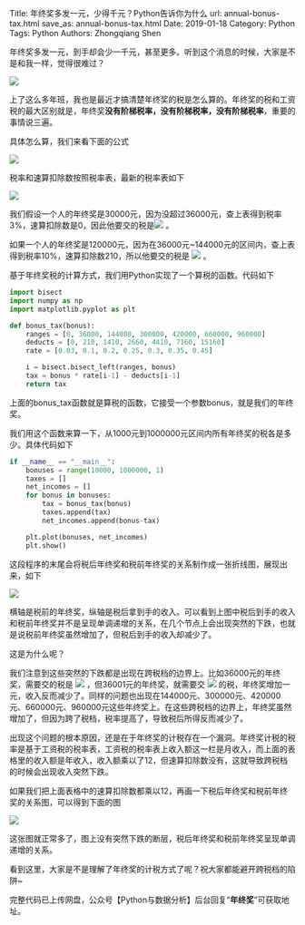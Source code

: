 Title: 年终奖多发一元，少得千元？Python告诉你为什么
url: annual-bonus-tax.html
save_as: annual-bonus-tax.html
Date: 2019-01-18
Category: Python
Tags: Python
Authors: Zhongqiang Shen

年终奖多发一元，到手却会少一千元，甚至更多。听到这个消息的时候，大家是不是和我一样，觉得很难过？

![]({static}/images/v2-93705d574116cb79418b2d01462f8b88_b.jpg)

上了这么多年班，我也是最近才搞清楚年终奖的税是怎么算的。年终奖的税和工资税的最大区别就是，年终奖**没有阶梯税率，没有阶梯税率，没有阶梯税率**，重要的事情说三遍。

具体怎么算，我们来看下面的公式

![](https://www.zhihu.com/equation?tex=%E5%B9%B4%E7%BB%88%E5%A5%96%E7%A8%8E+%3D+%E5%B9%B4%E7%BB%88%E5%A5%96+%5Ctimes+%E7%A8%8E%E7%8E%87+-+%E9%80%9F%E7%AE%97%E6%89%A3%E9%99%A4%E6%95%B0) 

税率和速算扣除数按照税率表，最新的税率表如下

![]({static}/images/v2-7aec470a0d883849088aff69bcb8f971_r.jpg)

我们假设一个人的年终奖是30000元，因为没超过36000元，查上表得到税率3%，速算扣除数是0，因此他要交的税是![](https://www.zhihu.com/equation?tex=30000+%5Ctimes+3%5C%25+-+0+%3D+900%E5%85%83) 。

如果一个人的年终奖是120000元，因为在36000元~144000元的区间内，查上表得到税率10%，速算扣除数210，所以他要交的税是 ![](https://www.zhihu.com/equation?tex=120000+%5Ctimes+10%5C%25+-+210+%3D+11790%E5%85%83) 。

基于年终奖税的计算方式，我们用Python实现了一个算税的函数。代码如下

```python
import bisect
import numpy as np
import matplotlib.pyplot as plt 

def bonus_tax(bonus):
    ranges = [0, 36000, 144000, 300000, 420000, 660000, 960000]
    deducts = [0, 210, 1410, 2660, 4410, 7160, 15160]
    rate = [0.03, 0.1, 0.2, 0.25, 0.3, 0.35, 0.45]

    i = bisect.bisect_left(ranges, bonus)
    tax = bonus * rate[i-1] - deducts[i-1]
    return tax 

```

上面的bonus\_tax函数就是算税的函数，它接受一个参数bonus，就是我们的年终奖。

我们用这个函数来算一下，从1000元到1000000元区间内所有年终奖的税各是多少。具体代码如下

```python
if __name__ == "__main__":
    bonuses = range(10000, 1000000, 1)
    taxes = []
    net_incomes = []
    for bonus in bonuses:
        tax = bonus_tax(bonus)
        taxes.append(tax)
        net_incomes.append(bonus-tax)

    plt.plot(bonuses, net_incomes)
    plt.show()

```

这段程序的末尾会将税后年终奖和税前年终奖的关系制作成一张折线图，展现出来，如下

![]({static}/images/v2-6a5dc17cda5d9a8c572b30b2beacd7d8_r.jpg)

横轴是税前的年终奖，纵轴是税后拿到手的收入。可以看到上图中税后到手的收入和税前年终奖并不是呈现单调递增的关系，在几个节点上会出现突然的下跌，也就是说税前年终奖虽然增加了，但税后到手的收入却减少了。

这是为什么呢？

我们注意到这些突然的下跌都是出现在跨税档的边界上。比如36000元的年终奖，需要交的税是 ![](https://www.zhihu.com/equation?tex=36000+%5Ctimes+3%5C%25+-+0+%3D+1080%E5%85%83) ，但36001元的年终奖，就需要交 ![](https://www.zhihu.com/equation?tex=36001+%5Ctimes+10%5C%25+-+210+%3D+3390%E5%85%83) 的税，年终奖增加一元，收入反而减少了。同样的问题也出现在144000元、300000元、420000元、660000元、960000元这些年终奖上。在这些跨税档的边界上，年终奖虽然增加了，但因为跨了税档，税率提高了，导致税后所得反而减少了。

出现这个问题的根本原因，还是在于年终奖的计税存在一个漏洞。年终奖计税的税率是基于工资税的税率表，工资税的税率表上收入额这一栏是月收入，而上面的表格里的收入额是年收入，收入额乘以了12，但速算扣除数没有，这就导致跨税档的时候会出现收入突然下跌。

如果我们把上面表格中的速算扣除数都乘以12，再画一下税后年终奖和税前年终奖的关系图，可以得到下面的图

![]({static}/images/v2-15460c017b74acf4ac7d9fff7e35792b_r.jpg)

这张图就正常多了，图上没有突然下跌的断层，税后年终奖和税前年终奖呈现单调递增的关系。

看到这里，大家是不是理解了年终奖的计税方式了呢？祝大家都能避开跨税档的陷阱~

完整代码已上传网盘，公众号【Python与数据分析】后台回复“**年终奖**”可获取地址。


